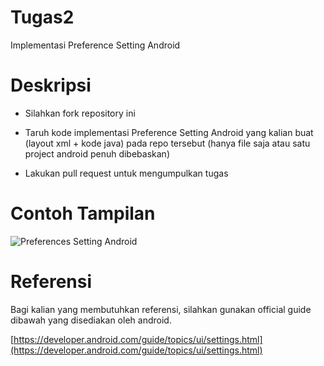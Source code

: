 # Tugas2
Implementasi Preference Setting Android

# Deskripsi

- Silahkan fork repository ini

- Taruh kode implementasi Preference Setting Android yang kalian buat (layout xml + kode java) pada repo tersebut (hanya file saja atau satu project android penuh dibebaskan)

- Lakukan pull request untuk mengumpulkan tugas

# Contoh Tampilan
![Preferences Setting Android](https://developer.android.com/images/ui/settings/settings.png "Preferences Setting Android")

# Referensi
Bagi kalian yang membutuhkan referensi, silahkan gunakan official guide dibawah yang disediakan oleh android.

[https://developer.android.com/guide/topics/ui/settings.html](https://developer.android.com/guide/topics/ui/settings.html)
